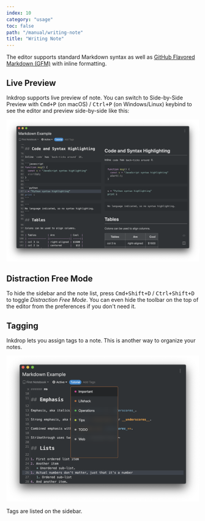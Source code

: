 ```yaml
---
index: 10
category: "usage"
toc: false
path: "/manual/writing-note"
title: "Writing Note"
---
```


The editor supports standard Markdown syntax as well as
[GitHub Flavored Markdown (GFM)](/manual/markdown-cheatsheet) with inline formatting.

## Live Preview

Inkdrop supports live preview of note. You can switch to Side-by-Side Preview with <kbd>Cmd+P</kbd> (on macOS) / <kbd>Ctrl+P</kbd> (on Windows/Linux) keybind to see the editor and preview side-by-side like this:

![SideBySide](./writing-note_sidebyside.png)

## Distraction Free Mode

To hide the sidebar and the note list, press <kbd>Cmd+Shift+D</kbd> / <kbd>Ctrl+Shift+D</kbd> to toggle _Distraction Free Mode_.
You can even hide the toolbar on the top of the editor from the preferences if you don't need it.

## Tagging

Inkdrop lets you assign tags to a note.
This is another way to organize your notes.

![Tagging](./writing-note_tags.png)

Tags are listed on the sidebar.
